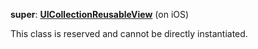 **super**: **[UICollectionReusableView](UICollectionReusableView.md)** (on iOS)

This class is reserved and cannot be directly instantiated.







